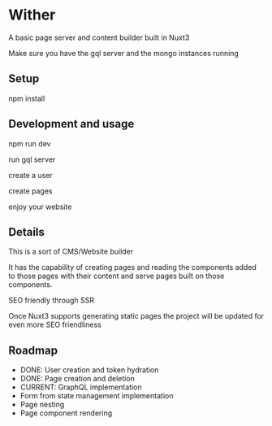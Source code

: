 # Wither

A basic page server and content builder built in Nuxt3

Make sure you have the gql server and the mongo instances running

## Setup

npm install

## Development and usage

npm run dev

run gql server

create a user

create pages

enjoy your website

## Details

This is a sort of CMS/Website builder

It has the capability of creating pages and reading the components added to those pages with their content and serve pages built on those components.

SEO friendly through SSR

Once Nuxt3 supports generating static pages the project will be updated for even more SEO friendliness

## Roadmap

- DONE: User creation and token hydration
- DONE: Page creation and deletion
- CURRENT: GraphQL implementation
- Form from state management implementation
- Page nesting
- Page component rendering
